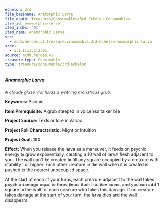 ```yaml
---
echelon: 3rd
file_basename: Anamorphic Larva
file_dpath: Treasures/Consumables/3rd Echelon Consumables
item_id: anamorphic-larva
item_index: '01'
item_name: Anamorphic Larva
scc:
  - mcdm.heroes.v1:treasure.consumable.3rd-echelon:anamorphic-larva
scdc:
  - 1.1.1:13.2.2:01
source: mcdm.heroes.v1
treasure_type: Consumable
type: treasure/consumable/3rd-echelon
---
```


##### Anamorphic Larva

*A cloudy glass vial holds a writhing monstrous grub.*

**Keywords:** Psionic

**Item Prerequisite:** A grub steeped in voiceless talker bile

**Project Source:** Texts or lore in Variac

**Project Roll Characteristic:** Might or Intuition

**Project Goal:** 180

**Effect:** When you release the larva as a maneuver, it feeds on psychic energy to grow exponentially, creating a 10 wall of larval flesh adjacent to you. The wall can't be created to fill any square occupied by a creature with stability 1 or higher. Each other creature in the wall when it is created is pushed to the nearest unoccupied space.

At the start of each of your turns, each creature adjacent to the wall takes psychic damage equal to three times their Intuition score, and you can add 1 square to the wall for each creature who takes this damage. If no creature takes damage at the start of your turn, the larva dies and the wall disappears.

